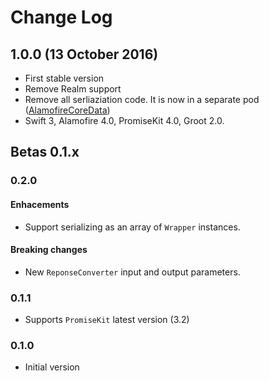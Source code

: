 # Change Log

## 1.0.0 (13 October 2016)
- First stable version
- Remove Realm support
- Remove all serliaziation code. It is now in a separate pod ([AlamofireCoreData](http://github.com/manueGE/AlamofireCoreData))
- Swift 3, Alamofire 4.0, PromiseKit 4.0, Groot 2.0.

## Betas 0.1.x

### 0.2.0
#### Enhacements
- Support serializing as an array of `Wrapper` instances.

#### Breaking changes
- New `ReponseConverter` input and output parameters.

### 0.1.1
- Supports `PromiseKit` latest version (3.2)

### 0.1.0
- Initial version
